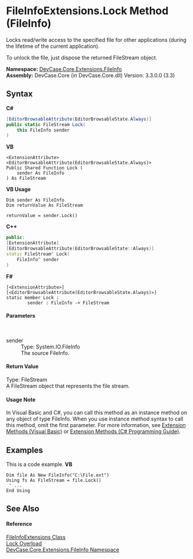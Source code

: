 # FileInfoExtensions.Lock Method (FileInfo)
 

Locks read/write access to the specified file for other applications (during the lifetime of the current application). 

 To unlock the file, just dispose the returned FileStream object.

**Namespace:**&nbsp;<a href="N_DevCase_Core_Extensions_FileInfo">DevCase.Core.Extensions.FileInfo</a><br />**Assembly:**&nbsp;DevCase.Core (in DevCase.Core.dll) Version: 3.3.0.0 (3.3)

## Syntax

**C#**<br />
``` C#
[EditorBrowsableAttribute(EditorBrowsableState.Always)]
public static FileStream Lock(
	this FileInfo sender
)
```

**VB**<br />
``` VB
<ExtensionAttribute>
<EditorBrowsableAttribute(EditorBrowsableState.Always)>
Public Shared Function Lock ( 
	sender As FileInfo
) As FileStream
```

**VB Usage**<br />
``` VB Usage
Dim sender As FileInfo
Dim returnValue As FileStream

returnValue = sender.Lock()
```

**C++**<br />
``` C++
public:
[ExtensionAttribute]
[EditorBrowsableAttribute(EditorBrowsableState::Always)]
static FileStream^ Lock(
	FileInfo^ sender
)
```

**F#**<br />
``` F#
[<ExtensionAttribute>]
[<EditorBrowsableAttribute(EditorBrowsableState.Always)>]
static member Lock : 
        sender : FileInfo -> FileStream 

```


#### Parameters
&nbsp;<dl><dt>sender</dt><dd>Type: System.IO.FileInfo<br />The source FileInfo.</dd></dl>

#### Return Value
Type: FileStream<br />A FileStream object that represents the file stream.

#### Usage Note
In Visual Basic and C#, you can call this method as an instance method on any object of type FileInfo. When you use instance method syntax to call this method, omit the first parameter. For more information, see <a href="https://docs.microsoft.com/dotnet/visual-basic/programming-guide/language-features/procedures/extension-methods">Extension Methods (Visual Basic)</a> or <a href="https://docs.microsoft.com/dotnet/csharp/programming-guide/classes-and-structs/extension-methods">Extension Methods (C# Programming Guide)</a>.

## Examples
This is a code example. 
**VB**<br />
``` VB
Dim file As New FileInfo("C:\File.ext")
Using fs As FileStream = file.Lock()
 ' ...
End Using
```


## See Also


#### Reference
<a href="T_DevCase_Core_Extensions_FileInfo_FileInfoExtensions">FileInfoExtensions Class</a><br /><a href="Overload_DevCase_Core_Extensions_FileInfo_FileInfoExtensions_Lock">Lock Overload</a><br /><a href="N_DevCase_Core_Extensions_FileInfo">DevCase.Core.Extensions.FileInfo Namespace</a><br />